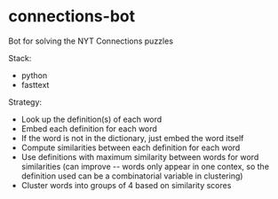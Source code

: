 # connections-bot
Bot for solving the NYT Connections puzzles

Stack:
- python
- fasttext

Strategy:
- Look up the definition(s) of each word
- Embed each definition for each word
- If the word is not in the dictionary, just embed the word itself
- Compute similarities between each definition for each word
- Use definitions with maximum similarity between words for word similarities (can improve -- words only appear in one contex, so the definition used can be a combinatorial variable in clustering)
- Cluster words into groups of 4 based on similarity scores

